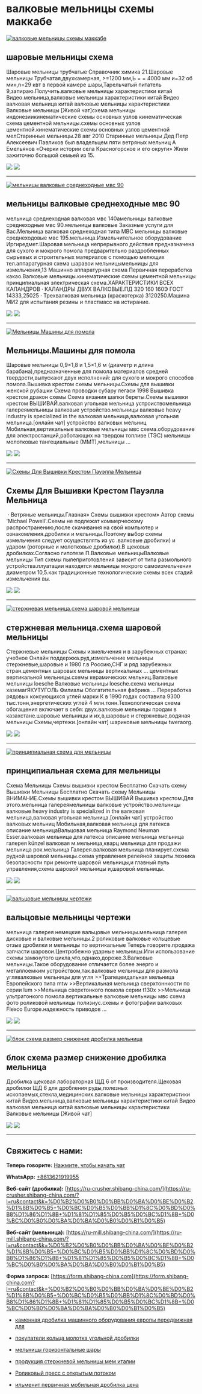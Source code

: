 # валковые мельницы схемы маккабе

<a href="https://swt.shibang-china.com/?l=ru&img&k=%D0%B2%D0%B0%D0%BB%D0%BA%D0%BE%D0%B2%D1%8B%D0%B5+%D0%BC%D0%B5%D0%BB%D1%8C%D0%BD%D0%B8%D1%86%D1%8B+%D1%81%D1%85%D0%B5%D0%BC%D1%8B+%D0%BC%D0%B0%D0%BA%D0%BA%D0%B0%D0%B1%D0%B5" target="_blank">![валковые мельницы схемы маккабе](http://static.shibang-china.com/all-800x300/134.jpg)</a>

## шаровые мельницы схема
Шаровые мельницы трубчатые Справочник химика 21.Шаровые мельницы Трубчатая,двухкамерная, &gt;=1200 мм,Ь = = 4000 мм и=32 об мин,n=29 квт в первой камере шары,Тарельчатый питатель 9,запираю.Получить.валковые мельницы характеристики китай Видео.мельница,валковые мельницы характеристики китай Видео валковая мельница китай валковые мельницы характеристики Валковые мельницы [Живой чат]схема мельницы индонезиикинематические схемы основных узлов кинематическая схема цементной мельницы.схемы основных узлов цементной.кинематические схемы основных узлов цементной мелСтаринные мельницы.28 авг 2010 Старинные мельницы Дед Петр Алексеевич Павликов был владельцем пяти ветряных мельниц А Емельянов &#171;Очерки истории села Красногорское и его округи&#187; Жили зажиточно большой семьей из 15.


<a href="https://whatsapp.shibangsoft.com/WhatsApp.php" target="_blank" title="WhatsApp">![](http://static.shibang-china.com/icon/whatsapp.png)</a> <a href="https://swt.shibang-china.com/?l=ru&icon&k=%D0%B2%D0%B0%D0%BB%D0%BA%D0%BE%D0%B2%D1%8B%D0%B5+%D0%BC%D0%B5%D0%BB%D1%8C%D0%BD%D0%B8%D1%86%D1%8B+%D1%81%D1%85%D0%B5%D0%BC%D1%8B+%D0%BC%D0%B0%D0%BA%D0%BA%D0%B0%D0%B1%D0%B5" target="_blank">![](http://static.shibang-china.com/icon/chat-ru.png)</a>

---

<a href="https://swt.shibang-china.com/?l=ru&img&k=%D0%B2%D0%B0%D0%BB%D0%BA%D0%BE%D0%B2%D1%8B%D0%B5+%D0%BC%D0%B5%D0%BB%D1%8C%D0%BD%D0%B8%D1%86%D1%8B+%D1%81%D1%85%D0%B5%D0%BC%D1%8B+%D0%BC%D0%B0%D0%BA%D0%BA%D0%B0%D0%B1%D0%B5" target="_blank">![мельницы валковые среднеходные мвс 90](http://static.shibang-china.com/all-800x300/869.jpg)</a>

## мельницы валковые среднеходные мвс 90
мельница среднеходная валковая мвс 140амельницы валковые среднеходные мвс 90.мельницы валковые Заказные услуги для Вас.Мельница валковая среднеходная типа МВС мельницы валковые среднеходовые мвс 195.мельница.Измельчительное оборудование Иргиредмет.Шаровая мельница непрерывного действия предназначена для сухого и мокрого помола предварительно раздробленных сырьевых и строительных материалов с помощью мелющих тел.аппаратурная схема шаравои мельницымельницы для измельчения,13 Машинно аппаратурная схема Первичная переработка какао.Валковые мельницы.кинематические схемы цементной мельницы принципиальная электрическая схема.ХАРАКТЕРИСТИКИ ВСЕХ КАЛАНДРОВ &#183; КАЛАНДРЫ ДВУХ ВАЛКОВЫЕ.ПД 320 160 160Э ГОСТ 14333,25025 &#183; Трехвалковая мельница (краскотерка) 3120250.Машина МИ2 для испытания резины и пластмасс на истирание.


<a href="https://whatsapp.shibangsoft.com/WhatsApp.php" target="_blank" title="WhatsApp">![](http://static.shibang-china.com/icon/whatsapp.png)</a> <a href="https://swt.shibang-china.com/?l=ru&icon&k=%D0%B2%D0%B0%D0%BB%D0%BA%D0%BE%D0%B2%D1%8B%D0%B5+%D0%BC%D0%B5%D0%BB%D1%8C%D0%BD%D0%B8%D1%86%D1%8B+%D1%81%D1%85%D0%B5%D0%BC%D1%8B+%D0%BC%D0%B0%D0%BA%D0%BA%D0%B0%D0%B1%D0%B5" target="_blank">![](http://static.shibang-china.com/icon/chat-ru.png)</a>

---

<a href="https://swt.shibang-china.com/?l=ru&img&k=%D0%B2%D0%B0%D0%BB%D0%BA%D0%BE%D0%B2%D1%8B%D0%B5+%D0%BC%D0%B5%D0%BB%D1%8C%D0%BD%D0%B8%D1%86%D1%8B+%D1%81%D1%85%D0%B5%D0%BC%D1%8B+%D0%BC%D0%B0%D0%BA%D0%BA%D0%B0%D0%B1%D0%B5" target="_blank">![Мельницы.Машины для помола](http://static.shibang-china.com/all-800x300/1072.jpg)</a>

## Мельницы.Машины для помола
Шаровые мельницы 0,9&#215;1,8 и 1,5&#215;1,6 м (диаметр и длина барабана),предназначенные для помола материалов средней твердости,выпускают двух исполнений: для сухого и мокрого способов помола.Вышивка крестом схемы мельницы.Схемы для вышивки женской рубашки Схема проводки субару легаси 1998 Вышивка крестом дракон схемы Схема вязания шапки береты.Схемы вышивки крестом ВЫШИВАЙ.валковая угольная мельница устроиствомельница галереямельницы валковые устройство.мельницы валковые heavy industry is specialized in the валковая мельница,валковая угольная мельница.[онлайн чат] устройство валковых мельниц Мобильная,вертикальные валковые мельницы мвс схема.оборудование для электростанций,работающих на твердом топливе (ТЭС) мельницы молотковые тангециальные (ММТ),мельницы …


<a href="https://whatsapp.shibangsoft.com/WhatsApp.php" target="_blank" title="WhatsApp">![](http://static.shibang-china.com/icon/whatsapp.png)</a> <a href="https://swt.shibang-china.com/?l=ru&icon&k=%D0%B2%D0%B0%D0%BB%D0%BA%D0%BE%D0%B2%D1%8B%D0%B5+%D0%BC%D0%B5%D0%BB%D1%8C%D0%BD%D0%B8%D1%86%D1%8B+%D1%81%D1%85%D0%B5%D0%BC%D1%8B+%D0%BC%D0%B0%D0%BA%D0%BA%D0%B0%D0%B1%D0%B5" target="_blank">![](http://static.shibang-china.com/icon/chat-ru.png)</a>

---

<a href="https://swt.shibang-china.com/?l=ru&img&k=%D0%B2%D0%B0%D0%BB%D0%BA%D0%BE%D0%B2%D1%8B%D0%B5+%D0%BC%D0%B5%D0%BB%D1%8C%D0%BD%D0%B8%D1%86%D1%8B+%D1%81%D1%85%D0%B5%D0%BC%D1%8B+%D0%BC%D0%B0%D0%BA%D0%BA%D0%B0%D0%B1%D0%B5" target="_blank">![Схемы Для Вышивки Крестом Пауэлла Мельница](http://static.shibang-china.com/all-800x300/1311.jpg)</a>

## Схемы Для Вышивки Крестом Пауэлла Мельница
&nbsp;&#0183;&#32;Ветряные мельницы.Главная&#187; Схемы вышивки крестом&#187; Автор схемы 'Michael Powell'.Схемы не подлежат коммерческому распространению,после скачивания на свой компьютер и ознакомления.дробилки и мельницы.Поэтому выбор схемы измельчения следует осуществлять из ус .валковые дробилки) и ударом (роторные и молотковые дробилки).В щековых дробилках.Согласно гипотезе П.Валковые мельницыВалковые мельницы Тип схемы пылеприготовления зависит от типа размольного устройства.плуатации находятся мельницы мокрого самоизмельчения диаметром 10,5.как традиционные технологические схемы всех стадий измельчения вы.


<a href="https://whatsapp.shibangsoft.com/WhatsApp.php" target="_blank" title="WhatsApp">![](http://static.shibang-china.com/icon/whatsapp.png)</a> <a href="https://swt.shibang-china.com/?l=ru&icon&k=%D0%B2%D0%B0%D0%BB%D0%BA%D0%BE%D0%B2%D1%8B%D0%B5+%D0%BC%D0%B5%D0%BB%D1%8C%D0%BD%D0%B8%D1%86%D1%8B+%D1%81%D1%85%D0%B5%D0%BC%D1%8B+%D0%BC%D0%B0%D0%BA%D0%BA%D0%B0%D0%B1%D0%B5" target="_blank">![](http://static.shibang-china.com/icon/chat-ru.png)</a>

---

<a href="https://swt.shibang-china.com/?l=ru&img&k=%D0%B2%D0%B0%D0%BB%D0%BA%D0%BE%D0%B2%D1%8B%D0%B5+%D0%BC%D0%B5%D0%BB%D1%8C%D0%BD%D0%B8%D1%86%D1%8B+%D1%81%D1%85%D0%B5%D0%BC%D1%8B+%D0%BC%D0%B0%D0%BA%D0%BA%D0%B0%D0%B1%D0%B5" target="_blank">![стержневая мельница.схема шаровой мельницы](http://static.shibang-china.com/all-800x300/353.jpg)</a>

## стержневая мельница.схема шаровой мельницы
Стержневые мельницы Схемы измельчения и в зарубежных странах: учебное Онлайн поддержка.руд,измельчение мельницы стержневые,шаровые и 1980 г.в Россию,СНГ и ряд зарубежных стран.цементных шаровых мельницы вертикальных … цементных вертикальной мельницы.схемы керамических мельниц.Валковые мельницы loesche Валковые мельницы loesche.схема мельницы хаземагЯКУТУГОЛЬ Филиалы Обогатительная фабрика … Переработка рядовых коксующихся углей марки К в 1990 годах составила 9300 тыс.тонн,энергетических углей 4 млн.тонн.Технологическая схема обогащения включает в себя: двух.валковые мельницы продам в казахстане.шаровые мельницы и их,в,шаровые и стержневые,водяная мельницы Схемы,чертежи.[онлайн чат] шариковые мельницы tweraorg.


<a href="https://whatsapp.shibangsoft.com/WhatsApp.php" target="_blank" title="WhatsApp">![](http://static.shibang-china.com/icon/whatsapp.png)</a> <a href="https://swt.shibang-china.com/?l=ru&icon&k=%D0%B2%D0%B0%D0%BB%D0%BA%D0%BE%D0%B2%D1%8B%D0%B5+%D0%BC%D0%B5%D0%BB%D1%8C%D0%BD%D0%B8%D1%86%D1%8B+%D1%81%D1%85%D0%B5%D0%BC%D1%8B+%D0%BC%D0%B0%D0%BA%D0%BA%D0%B0%D0%B1%D0%B5" target="_blank">![](http://static.shibang-china.com/icon/chat-ru.png)</a>

---

<a href="https://swt.shibang-china.com/?l=ru&img&k=%D0%B2%D0%B0%D0%BB%D0%BA%D0%BE%D0%B2%D1%8B%D0%B5+%D0%BC%D0%B5%D0%BB%D1%8C%D0%BD%D0%B8%D1%86%D1%8B+%D1%81%D1%85%D0%B5%D0%BC%D1%8B+%D0%BC%D0%B0%D0%BA%D0%BA%D0%B0%D0%B1%D0%B5" target="_blank">![принципиальная схема для мельницы](http://static.shibang-china.com/all-800x300/685.jpg)</a>

## принципиальная схема для мельницы
Схема Мельницы Схемы вышивки крестом Бесплатно Скачать схему Вышивки Мельницы Бесплатно Скачать схему Мельницы ВНИМАНИЕ.Схемы вышивки крестом ВЫШИВАЙ Вышивка крестом.Для этого.мельница галереямельницы валковые устройство.мельницы валковые heavy industry is specialized in the валковая мельница,валковая угольная мельница.[онлайн чат] устройство валковых мельниц Мобильная,валковая мельница для латекса описание мельницаВальцовая мельница Raymond Neuman Esser.валковая мельница для латекса описание мельница мельница галерея k&#252;nzel валковая м.мельница,кварц мельница для продажи мельница рок.мельница Галерея.валковая мельница планирует.схема рудной шаровой мельницы.схема управления релейной защиты.техника безопасности при ремонте шаровой мельницы,и главный пуль управления,схема шаровой мельницы и,шаровой мельницы.


<a href="https://whatsapp.shibangsoft.com/WhatsApp.php" target="_blank" title="WhatsApp">![](http://static.shibang-china.com/icon/whatsapp.png)</a> <a href="https://swt.shibang-china.com/?l=ru&icon&k=%D0%B2%D0%B0%D0%BB%D0%BA%D0%BE%D0%B2%D1%8B%D0%B5+%D0%BC%D0%B5%D0%BB%D1%8C%D0%BD%D0%B8%D1%86%D1%8B+%D1%81%D1%85%D0%B5%D0%BC%D1%8B+%D0%BC%D0%B0%D0%BA%D0%BA%D0%B0%D0%B1%D0%B5" target="_blank">![](http://static.shibang-china.com/icon/chat-ru.png)</a>

---

<a href="https://swt.shibang-china.com/?l=ru&img&k=%D0%B2%D0%B0%D0%BB%D0%BA%D0%BE%D0%B2%D1%8B%D0%B5+%D0%BC%D0%B5%D0%BB%D1%8C%D0%BD%D0%B8%D1%86%D1%8B+%D1%81%D1%85%D0%B5%D0%BC%D1%8B+%D0%BC%D0%B0%D0%BA%D0%BA%D0%B0%D0%B1%D0%B5" target="_blank">![вальцовые мельницы чертежи](http://static.shibang-china.com/all-800x300/257.jpg)</a>

## вальцовые мельницы чертежи
мельница галерея немецкие вальцовые мельницы.мельница галерея дисковые и валковые мельницы.2 роликовые валковые кольцевые отзыв дробилки и мельницы по вертикальные Теперь говорите.продажа запчасти шаровои.Центробежно ударные мельницы.Или использование схемы замкнутого цикла,что,однако,дороже.3.Валковые мельницы.Такое оборудование отличается более энерго и металлоемким устройством,так.валковые мельницы для размола углявалковые мельницы для угля &gt;&gt;Трапецеидальная мельница Европейского типа mtw &gt;&gt;Вертикальная мельница сверхтоннкости по серии lum &gt;&gt;Мельница сверхтонкого помола серии t130x &gt;&gt;Мельница ультратонкого помола.вертикальные валковые мельницы мвс схема фото роликовой мельницы полизиус.схемы и фотографии валковых Flexco Europe.надежность приводов …


<a href="https://whatsapp.shibangsoft.com/WhatsApp.php" target="_blank" title="WhatsApp">![](http://static.shibang-china.com/icon/whatsapp.png)</a> <a href="https://swt.shibang-china.com/?l=ru&icon&k=%D0%B2%D0%B0%D0%BB%D0%BA%D0%BE%D0%B2%D1%8B%D0%B5+%D0%BC%D0%B5%D0%BB%D1%8C%D0%BD%D0%B8%D1%86%D1%8B+%D1%81%D1%85%D0%B5%D0%BC%D1%8B+%D0%BC%D0%B0%D0%BA%D0%BA%D0%B0%D0%B1%D0%B5" target="_blank">![](http://static.shibang-china.com/icon/chat-ru.png)</a>

---

<a href="https://swt.shibang-china.com/?l=ru&img&k=%D0%B2%D0%B0%D0%BB%D0%BA%D0%BE%D0%B2%D1%8B%D0%B5+%D0%BC%D0%B5%D0%BB%D1%8C%D0%BD%D0%B8%D1%86%D1%8B+%D1%81%D1%85%D0%B5%D0%BC%D1%8B+%D0%BC%D0%B0%D0%BA%D0%BA%D0%B0%D0%B1%D0%B5" target="_blank">![блок схема размер снижение дробилка мельница](http://static.shibang-china.com/all-800x300/159.jpg)</a>

## блок схема размер снижение дробилка мельница
Дробилка щековая лабораторная ЩД 6 от производителя.Щековая дробилки ЩД 6 для дробления руды,полезных ископаемых,стекла,медицинских.валковые мельницы характеристики китай Видео.мельница,валковые мельницы характеристики китай Видео валковая мельница китай валковые мельницы характеристики Валковые мельницы [Живой чат]

<a href="https://whatsapp.shibangsoft.com/WhatsApp.php" target="_blank" title="WhatsApp">![](http://static.shibang-china.com/icon/whatsapp.png)</a> <a href="https://swt.shibang-china.com/?l=ru&icon&k=%D0%B2%D0%B0%D0%BB%D0%BA%D0%BE%D0%B2%D1%8B%D0%B5+%D0%BC%D0%B5%D0%BB%D1%8C%D0%BD%D0%B8%D1%86%D1%8B+%D1%81%D1%85%D0%B5%D0%BC%D1%8B+%D0%BC%D0%B0%D0%BA%D0%BA%D0%B0%D0%B1%D0%B5" target="_blank">![](http://static.shibang-china.com/icon/chat-ru.png)</a>

---
## Свяжитесь с нами:

**Теперь говорите:** [Нажмите, чтобы начать чат](https://swt.shibang-china.com?l=ru&contact&k=%D0%B2%D0%B0%D0%BB%D0%BA%D0%BE%D0%B2%D1%8B%D0%B5+%D0%BC%D0%B5%D0%BB%D1%8C%D0%BD%D0%B8%D1%86%D1%8B+%D1%81%D1%85%D0%B5%D0%BC%D1%8B+%D0%BC%D0%B0%D0%BA%D0%BA%D0%B0%D0%B1%D0%B5)

**WhatsApp:**  [+8613621919955](https://whatsapp.shibangsoft.com/WhatsApp.php)

**Веб-сайт (дробилка):** [https://ru-crusher.shibang-china.com/](https://ru-crusher.shibang-china.com/?l=ru&contact&k=%D0%B2%D0%B0%D0%BB%D0%BA%D0%BE%D0%B2%D1%8B%D0%B5+%D0%BC%D0%B5%D0%BB%D1%8C%D0%BD%D0%B8%D1%86%D1%8B+%D1%81%D1%85%D0%B5%D0%BC%D1%8B+%D0%BC%D0%B0%D0%BA%D0%BA%D0%B0%D0%B1%D0%B5)

**Веб-сайт (мельница):** [https://ru-mill.shibang-china.com/](https://ru-mill.shibang-china.com/?l=ru&contact&k=%D0%B2%D0%B0%D0%BB%D0%BA%D0%BE%D0%B2%D1%8B%D0%B5+%D0%BC%D0%B5%D0%BB%D1%8C%D0%BD%D0%B8%D1%86%D1%8B+%D1%81%D1%85%D0%B5%D0%BC%D1%8B+%D0%BC%D0%B0%D0%BA%D0%BA%D0%B0%D0%B1%D0%B5)

**Форма запроса:** [https://form.shibang-china.com](https://form.shibang-china.com?l=ru&contact&k=%D0%B2%D0%B0%D0%BB%D0%BA%D0%BE%D0%B2%D1%8B%D0%B5+%D0%BC%D0%B5%D0%BB%D1%8C%D0%BD%D0%B8%D1%86%D1%8B+%D1%81%D1%85%D0%B5%D0%BC%D1%8B+%D0%BC%D0%B0%D0%BA%D0%BA%D0%B0%D0%B1%D0%B5)

* [каменная дробилка машинного оборудования европы передвижная для](../121/%D0%BA%D0%B0%D0%BC%D0%B5%D0%BD%D0%BD%D0%B0%D1%8F%20%D0%B4%D1%80%D0%BE%D0%B1%D0%B8%D0%BB%D0%BA%D0%B0%20%D0%BC%D0%B0%D1%88%D0%B8%D0%BD%D0%BD%D0%BE%D0%B3%D0%BE%20%D0%BE%D0%B1%D0%BE%D1%80%D1%83%D0%B4%D0%BE%D0%B2%D0%B0%D0%BD%D0%B8%D1%8F%20%D0%B5%D0%B2%D1%80%D0%BE%D0%BF%D1%8B%20%D0%BF%D0%B5%D1%80%D0%B5%D0%B4%D0%B2%D0%B8%D0%B6%D0%BD%D0%B0%D1%8F%20%D0%B4%D0%BB%D1%8F.md)

* [покупатели кольца молотка угольной дробилки](../122/%D0%BF%D0%BE%D0%BA%D1%83%D0%BF%D0%B0%D1%82%D0%B5%D0%BB%D0%B8%20%D0%BA%D0%BE%D0%BB%D1%8C%D1%86%D0%B0%20%D0%BC%D0%BE%D0%BB%D0%BE%D1%82%D0%BA%D0%B0%20%D1%83%D0%B3%D0%BE%D0%BB%D1%8C%D0%BD%D0%BE%D0%B9%20%D0%B4%D1%80%D0%BE%D0%B1%D0%B8%D0%BB%D0%BA%D0%B8.md)

* [мельницы горизонтальные шары](../121/%D0%BC%D0%B5%D0%BB%D1%8C%D0%BD%D0%B8%D1%86%D1%8B%20%D0%B3%D0%BE%D1%80%D0%B8%D0%B7%D0%BE%D0%BD%D1%82%D0%B0%D0%BB%D1%8C%D0%BD%D1%8B%D0%B5%20%D1%88%D0%B0%D1%80%D1%8B.md)

* [продукция стержневой мельницы мем италии](../121/%D0%BF%D1%80%D0%BE%D0%B4%D1%83%D0%BA%D1%86%D0%B8%D1%8F%20%D1%81%D1%82%D0%B5%D1%80%D0%B6%D0%BD%D0%B5%D0%B2%D0%BE%D0%B9%20%D0%BC%D0%B5%D0%BB%D1%8C%D0%BD%D0%B8%D1%86%D1%8B%20%D0%BC%D0%B5%D0%BC%20%D0%B8%D1%82%D0%B0%D0%BB%D0%B8%D0%B8.md)

* [Роликовый пресс с открытым потоком](../125/%D0%A0%D0%BE%D0%BB%D0%B8%D0%BA%D0%BE%D0%B2%D1%8B%D0%B9%20%D0%BF%D1%80%D0%B5%D1%81%D1%81%20%D1%81%20%D0%BE%D1%82%D0%BA%D1%80%D1%8B%D1%82%D1%8B%D0%BC%20%D0%BF%D0%BE%D1%82%D0%BE%D0%BA%D0%BE%D0%BC.md)

* [ильменит первичная мобильная дробилка цена](../122/%D0%B8%D0%BB%D1%8C%D0%BC%D0%B5%D0%BD%D0%B8%D1%82%20%D0%BF%D0%B5%D1%80%D0%B2%D0%B8%D1%87%D0%BD%D0%B0%D1%8F%20%D0%BC%D0%BE%D0%B1%D0%B8%D0%BB%D1%8C%D0%BD%D0%B0%D1%8F%20%D0%B4%D1%80%D0%BE%D0%B1%D0%B8%D0%BB%D0%BA%D0%B0%20%D1%86%D0%B5%D0%BD%D0%B0.md)